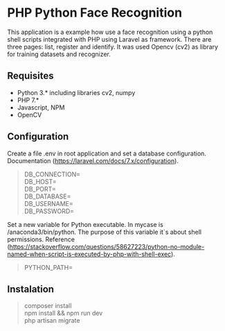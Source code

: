 # PHP Python Face Recognition
This application is a example how use a face recognition using a python shell scripts integrated with PHP using Laravel as framework. There are three pages: list, register and identify. It was used Opencv (cv2) as library for training datasets and recognizer.

## Requisites
- Python 3.* including libraries cv2, numpy
- PHP 7.*
- Javascript, NPM
- OpenCV

## Configuration
Create a file .env in root application and set a database configuration. Documentation (https://laravel.com/docs/7.x/configuration).

>DB_CONNECTION=<br>
>DB_HOST=<br>
>DB_PORT=<br>
>DB_DATABASE=<br>
>DB_USERNAME=<br>
>DB_PASSWORD=<br>

Set a new variable for Python executable. In mycase is /anaconda3/bin/python. The purpose of this variable it`s about shell permissions. Reference (https://stackoverflow.com/questions/58627223/python-no-module-named-when-script-is-executed-by-php-with-shell-exec).

>PYTHON_PATH=

## Instalation
>composer install<br>
>npm install && npm run dev<br>
>php artisan migrate<br>